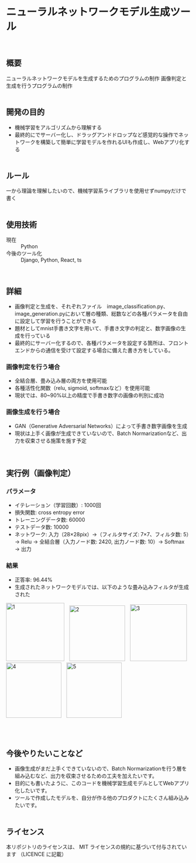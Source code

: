 # ニューラルネットワークモデル生成ツール
<br>

## 概要
ニューラルネットワークモデルを生成するためのプログラムの制作
画像判定と生成を行うプログラムの制作
<br><br>

## 開発の目的
- 機械学習をアルゴリズムから理解する
- 最終的にでサーバー化し、ドラッグアンドドロップなど感覚的な操作でネットワークを構築して簡単に学習モデルを作れるUIも作成し、Webアプリ化する
<br><br>

## ルール
一から理論を理解したいので、機械学習系ライブラリを使用せずnumpyだけで書く
<br><br>

## 使用技術
<dl>
  <dt>現在</dt>
  <dd>Python</dd>
  <dt>今後のツール化</dt>
  <dd>Django, Python, React, ts</dd>
</dl>
<br>

## 詳細
- 画像判定と生成を、それぞれファイル　image_classification.py、image_generation.pyにおいて層の種類、総数などの各種パラメータを自由に設定して学習を行うことができる
- 題材としてmnist手書き文字を用いて、手書き文字の判定と、数字画像の生成を行っている
- 最終的にサーバー化するので、各種パラメータを設定する箇所は、フロントエンドからの通信を受けて設定する場合に備えた書き方をしている。

### 画像判定を行う場合
- 全結合層、畳み込み層の両方を使用可能
- 各種活性化関数（relu, sigmoid, softmaxなど）を使用可能
- 現状では、80~90%以上の精度で手書き数字の画像の判別に成功

### 画像生成を行う場合
- GAN（Generative Adversarial Networks）によって手書き数字画像を生成
- 現状は上手く画像が生成できていないので、Batch Normarizationなど、出力を収束させる施策を施す予定
<br><br><br>


## 実行例（画像判定）
### パラメータ
- イテレーション（学習回数）: 1000回
- 損失関数: cross entropy error
- トレーニングデータ数: 60000
- テストデータ数: 10000
- ネットワーク: 入力（28×28pix）→（フィルタサイズ: 7×7、フィルタ数: 5）→ Relu → 全結合層（入力ノード数: 2420, 出力ノード数: 10）→ Softmax → 出力

### 結果
- 正答率: 96.44%
- 生成されたネットワークモデルでは、以下のような畳み込みフィルタが生成された
  
<img width="159" alt="1" src="https://github.com/null64-null/ai-generator/assets/127968084/1fe15062-efb8-4faa-8a64-e44e7f5ae894">　<img width="152" alt="2" src="https://github.com/null64-null/ai-generator/assets/127968084/d53a606f-b689-4f7a-ac56-469776900328">　<img width="155" alt="3" src="https://github.com/null64-null/ai-generator/assets/127968084/6c183301-5cc4-43dd-92f3-fa3cdabfda97">　<img width="151" alt="4" src="https://github.com/null64-null/ai-generator/assets/127968084/22d1c9fa-23da-4b8c-bc10-f800dc5a017e">　<img width="151" alt="5" src="https://github.com/null64-null/ai-generator/assets/127968084/960bdb8f-61eb-4a03-aba5-f8963b360e20">

<br><br>


## 今後やりたいことなど
- 画像生成がまだ上手くできていないので、Batch Normarizationを行う層を組み込むなど、出力を収束させるための工夫を加えたいです。
- 目的にも書いたように、このコードを機械学習生成モデルとしてWebアプリ化したいです。
- ツールで作成したモデルを、自分が作る他のプロダクトにたくさん組み込みたいです。
<br><br>

## ライセンス
本リポジトリのライセンスは、 MIT ライセンスの規約に基づいて付与されています
（LICENCE に記載）
<br><br>
